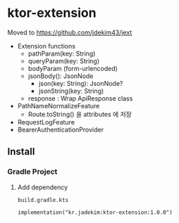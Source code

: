 # ktor-extension
Moved to https://github.com/jdekim43/jext

* Extension functions
    * pathParam(key: String)
    * queryParam(key: String)
    * bodyParam (form-urlencoded)
    * jsonBody(): JsonNode
        * json(key: String): JsonNode?
        * jsonString(key: String)
    * response : Wrap ApiResponse class
* PathNameNormalizeFeature
    * Route.toString() 을 attributes 에 저장
* RequestLogFeature
* BearerAuthenticationProvider

## Install
### Gradle Project
1. Add dependency
    ```
    build.gradle.kts
   
    implementation("kr.jadekim:ktor-extension:1.0.0")
    ```
